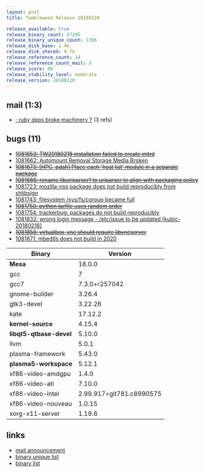 ```yaml
---
layout: post
title: Tumbleweed Release 20180220

release_available: true
release_binary_count: 57295
release_binary_unique_count: 1396
release_disk_base: 1.4G
release_disk_shared: 9.7G
release_reference_count: 14
release_reference_count_mail: 3
release_score: 86
release_stability_level: moderate
release_version: 20180220
---
```


## mail (1:3)

- [: ruby deps broke machinery ?](https://lists.opensuse.org/opensuse-factory/2018-02/msg00926.html) (3 refs)

## bugs (11)

<!--more-->

- ~~[1081653: TW20180218 installation failed to create initrd](https://bugzilla.opensuse.org/show_bug.cgi?id=1081653)~~
- [1081662: Automount Removal Storage Media Broken](https://bugzilla.opensuse.org/show_bug.cgi?id=1081662)
- ~~[1081673: [HPC, pdsh]  Place each 'host list' module in a separate package](https://bugzilla.opensuse.org/show_bug.cgi?id=1081673)~~
- ~~[1081686: rename liburiparser1 to uriparser to align with packaging policy](https://bugzilla.opensuse.org/show_bug.cgi?id=1081686)~~
- [1081723: mozilla-nss package does not build reproducibly from shlibsign](https://bugzilla.opensuse.org/show_bug.cgi?id=1081723)
- [1081743: filesystem /sys/fs/cgroup became full](https://bugzilla.opensuse.org/show_bug.cgi?id=1081743)
- ~~[1081750: python tarfile uses random order](https://bugzilla.opensuse.org/show_bug.cgi?id=1081750)~~
- [1081754: trackerbug: packages do not build reproducibly](https://bugzilla.opensuse.org/show_bug.cgi?id=1081754)
- [1081832: wrong login message - /etc/issue to be updated [kubic-20180218]](https://bugzilla.opensuse.org/show_bug.cgi?id=1081832)
- ~~[1081856: virtualbox-vnc should require libvncserver](https://bugzilla.opensuse.org/show_bug.cgi?id=1081856)~~
- [1081871: mbedtls does not build in 2020](https://bugzilla.opensuse.org/show_bug.cgi?id=1081871)

Binary | Version
--- | ---
**Mesa** | 18.0.0
gcc | 7
gcc7 | 7.3.0+r257042
gnome-builder | 3.26.4
gtk3-devel | 3.22.26
kate | 17.12.2
**kernel-source** | 4.15.4
**libqt5-qtbase-devel** | 5.10.0
llvm | 5.0.1
plasma-framework | 5.43.0
**plasma5-workspace** | 5.12.1
xf86-video-amdgpu | 1.4.0
xf86-video-ati | 7.10.0
xf86-video-intel | 2.99.917+git781.c8990575
xf86-video-nouveau | 1.0.15
xorg-x11-server | 1.19.6

## links

- [mail announcement](https://lists.opensuse.org/opensuse-factory/2018-02/msg00917.html)
- [binary unique list](http://download.tumbleweed.boombatower.com/20180220/rpm.unique.list)
- [binary list](http://download.tumbleweed.boombatower.com/20180220/rpm.list)

